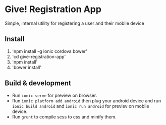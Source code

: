# Give! Registration App
Simple, internal utility for registering a user and their mobile device

## Install

1. 'npm install -g ionic cordova bower'
2. 'cd give-registration-app'
3. 'npm install'
4. 'bower install'

## Build & development

+ Run `ionic serve` for preview on browser.
+ Run `ionic platform add android` then plug your android device and run `ionic build android` and `ionic run android` for previev on mobile device.
+ Run `grunt` to compile scss to css and minify them.
